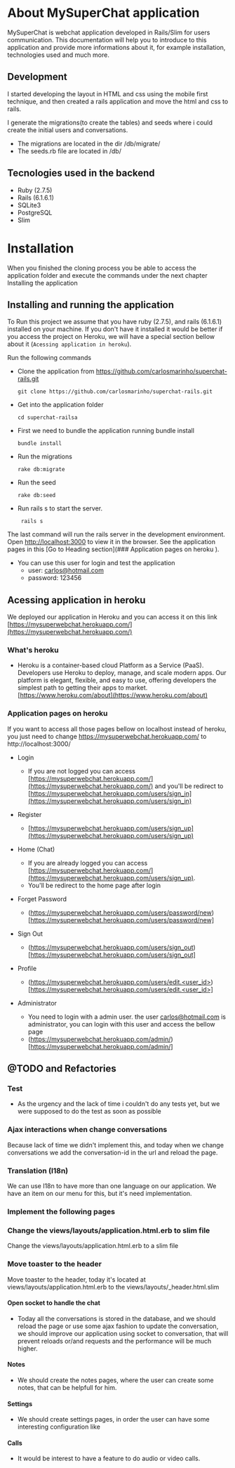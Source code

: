 # About MySuperChat application

 MySuperChat is webchat application developed in Rails/Slim for users communication. This documentation will help you to introduce to this application and provide more informations about it, for example installation, technologies used and much more.

## Development
I started developing the layout in HTML and css using the mobile first technique, and then created a rails application and move the html and css to rails. 

I generate the migrations(to create the tables) and seeds where i could create the initial users and conversations. 

   - The migrations are located in the dir /db/migrate/
   - The seeds.rb file are located in /db/

## Tecnologies used in the backend

 - Ruby (2.7.5)
 - Rails (6.1.6.1)
 - SQLite3
 - PostgreSQL
 - Slim

# Installation

When you finished the cloning process you be able to access the application folder and execute the commands under the next chapter Installing the application

## Installing and running the application

   To Run this project we assume that you have ruby (2.7.5), and rails (6.1.6.1) installed on your machine. If you don't have it installed it would be better if you access the project on Heroku, we will have a special section bellow about it (`Acessing application in heroku`).

   Run the following commands

 - Clone the application from https://github.com/carlosmarinho/superchat-rails.git
    ```
    git clone https://github.com/carlosmarinho/superchat-rails.git
    ```

 - Get into the application folder
    ```
    cd superchat-railsa
    ```

 - First we need to bundle the application running bundle install
    ```
    bundle install
    ```

 - Run the migrations
    ```
    rake db:migrate
    ```

 - Run the seed
    ```
    rake db:seed
    ```

 - Run rails s to start the server.
   ```
    rails s
    ```

 The last command will run the rails server in the development environment.\
Open [http://localhost:3000](http://localhost:3000) to view it in the browser. See the application pages in this [Go to Heading section](### Application pages on heroku
).

 - You can use this user for login and test the application
   - user: carlos@hotmail.com
   - password: 123456
 
## Acessing application in heroku
   
   We deployed our application in Heroku and you can access it on this link [https://mysuperwebchat.herokuapp.com/](https://mysuperwebchat.herokuapp.com/)

### What's heroku

   - Heroku is a container-based cloud Platform as a Service (PaaS). Developers use Heroku to deploy, manage, and scale modern apps. Our platform is elegant, flexible, and easy to use, offering developers the simplest path to getting their apps to market. [https://www.heroku.com/about](https://www.heroku.com/about)

### Application pages on heroku

 If you want to access all those pages bellow on localhost instead of heroku, you just need to change https://mysuperwebchat.herokuapp.com/ to http://localhost:3000/

 - Login 
   - If you are not logged you can access [https://mysuperwebchat.herokuapp.com/](https://mysuperwebchat.herokuapp.com/) and you'll be redirect to [https://mysuperwebchat.herokuapp.com/users/sign_in](https://mysuperwebchat.herokuapp.com/users/sign_in)
 
 - Register
   - [https://mysuperwebchat.herokuapp.com/users/sign_up](https://mysuperwebchat.herokuapp.com/users/sign_up)
 
 - Home (Chat)
   - If you are already logged you can access [https://mysuperwebchat.herokuapp.com/](https://mysuperwebchat.herokuapp.com/users/sign_up). 
   - You'll be redirect to the home page after login
 
 - Forget Password
   - (https://mysuperwebchat.herokuapp.com/users/password/new)[https://mysuperwebchat.herokuapp.com/users/password/new]

 - Sign Out
   - (https://mysuperwebchat.herokuapp.com/users/sign_out)[https://mysuperwebchat.herokuapp.com/users/sign_out]

 - Profile
   - (https://mysuperwebchat.herokuapp.com/users/edit.<user_id>)[https://mysuperwebchat.herokuapp.com/users/edit.<user_id>]

 - Administrator
   - You need to login with a admin user. the user carlos@hotmail.com is administrator, you can login with this user and access the bellow page
   - (https://mysuperwebchat.herokuapp.com/admin/)[https://mysuperwebchat.herokuapp.com/admin/]

## @TODO and Refactories

### Test

  - As the urgency and the lack of time i couldn't do any tests yet, but we were supposed to do the test as soon as possible

### Ajax interactions when change conversations

   Because lack of time we didn't implement this, and today when we change conversations we add the conversation-id in the url and reload the page.

### Translation (I18n) 

   We can use I18n to have more than one language on our application. We have an item on our menu for this, but it's need implementation.
### Implement the following pages

### Change the views/layouts/application.html.erb to slim file

   Change the views/layouts/application.html.erb to a slim file

### Move toaster to the header

   Move toaster to the header, today it's located at views/layouts/application.html.erb to the views/layouts/_header.html.slim
#### Open socket to handle the chat

  - Today all the conversations is stored in the database, and we should reload the page or use some ajax fashion to update the conversation, we should improve our application using socket to conversation, that will prevent reloads or/and requests and the performance will be much higher. 

#### Notes

  - We should create the notes pages, where the user can create some notes, that can be helpfull for him.

#### Settings
 
  - We should create settings pages, in order the user can have some interesting configuration like 

#### Calls

  - It would be interest to have a feature to do audio or video calls.

